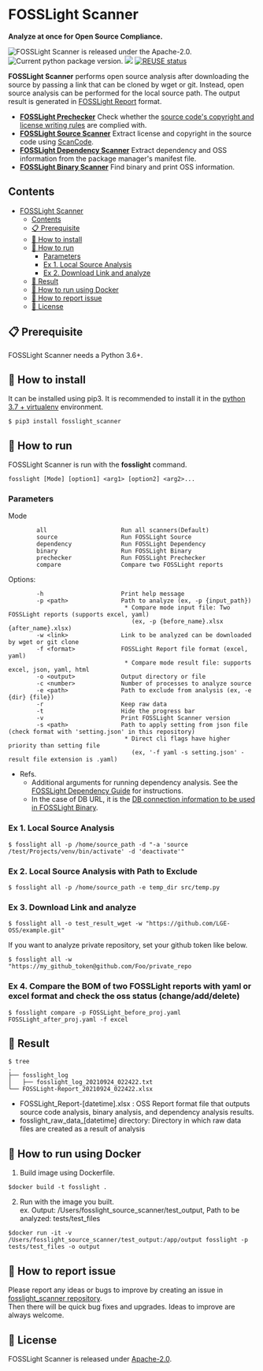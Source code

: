 <!--
Copyright (c) 2021 LG Electronics
SPDX-License-Identifier: Apache-2.0
 -->

# FOSSLight Scanner
<strong>Analyze at once for Open Source Compliance.</strong><br>

<img src="https://img.shields.io/pypi/l/fosslight_scanner" alt="FOSSLight Scanner is released under the Apache-2.0." /> <img src="https://img.shields.io/pypi/v/fosslight_scanner" alt="Current python package version." /> <img src="https://img.shields.io/pypi/pyversions/fosslight_scanner" /> [![REUSE status](https://api.reuse.software/badge/github.com/fosslight/fosslight_scanner)](https://api.reuse.software/info/github.com/fosslight/fosslight_scanner)


**FOSSLight Scanner** performs open source analysis after downloading the source by passing a link that can be cloned by wget or git. Instead, open source analysis can be performed for the local source path. The output result is generated in [FOSSLight Report][or] format.

- **[FOSSLight Prechecker][re]** Check whether the [source code's copyright and license writing rules][rule] are complied with.
- **[FOSSLight Source Scanner][s]** Extract license and copyright in the source code using [ScanCode][sc].
- **[FOSSLight Dependency Scanner][d]** Extract dependency and OSS information from the package manager's manifest file.
- **[FOSSLight Binary Scanner][flbin]** Find binary and print OSS information.

[s]: https://github.com/fosslight/fosslight_source_scanner
[d]: https://github.com/fosslight/fosslight_dependency_scanner
[sc]: https://github.com/nexB/scancode-toolkit
[or]: https://fosslight.org/fosslight-guide-en/learn/2_fosslight_report.html
[flbin]: https://github.com/fosslight/fosslight_binary_scanner
[re]: https://github.com/fosslight/fosslight_prechecker
[rule]: https://oss.lge.com/guide/process/osc_process/1-identification/copyright_license_rule.html

## Contents

- [FOSSLight Scanner](#fosslight-scanner)
  - [Contents](#contents)
  - [📋 Prerequisite](#-prerequisite)
  - [🎉 How to install](#-how-to-install)
  - [🚀 How to run](#-how-to-run)
    - [Parameters](#parameters)
    - [Ex 1. Local Source Analysis](#ex-1-local-source-analysis)
    - [Ex 2. Download Link and analyze](#ex-2-download-link-and-analyze)
  - [📁 Result](#-result)
  - [🐳 How to run using Docker](#-how-to-run-using-docker)
  - [👏 How to report issue](#-how-to-report-issue)
  - [📄 License](#-license)


## 📋 Prerequisite

FOSSLight Scanner needs a Python 3.6+.

## 🎉 How to install


It can be installed using pip3. It is recommended to install it in the [python 3.7 + virtualenv]([etc/guide_virtualenv.md](https://fosslight.org/fosslight-guide-en/scanner/etc/guide_virtualenv.html)) environment.

```
$ pip3 install fosslight_scanner
```

## 🚀 How to run

FOSSLight Scanner is run with the **fosslight** command.
``` 
fosslight [Mode] [option1] <arg1> [option2] <arg2>...
``` 
### Parameters   
Mode
``` 
        all                     Run all scanners(Default)
        source                  Run FOSSLight Source
        dependency              Run FOSSLight Dependency
        binary                  Run FOSSLight Binary
        prechecker              Run FOSSLight Prechecker
        compare                 Compare two FOSSLight reports
``` 
Options:
``` 
        -h                      Print help message
        -p <path>               Path to analyze (ex, -p {input_path})
                                 * Compare mode input file: Two FOSSLight reports (supports excel, yaml)
                                   (ex, -p {before_name}.xlsx {after_name}.xlsx)
        -w <link>               Link to be analyzed can be downloaded by wget or git clone
        -f <format>             FOSSLight Report file format (excel, yaml)
                                 * Compare mode result file: supports excel, json, yaml, html
        -o <output>             Output directory or file
        -c <number>             Number of processes to analyze source
        -e <path>               Path to exclude from analysis (ex, -e {dir} {file})
        -r                      Keep raw data
        -t                      Hide the progress bar
        -v                      Print FOSSLight Scanner version
        -s <path>               Path to apply setting from json file (check format with 'setting.json' in this repository)
                                 * Direct cli flags have higher priority than setting file
                                   (ex, '-f yaml -s setting.json' - result file extension is .yaml)
```
- Refs. 
    - Additional arguments for running dependency analysis. See the [FOSSLight Dependency Guide][fd_guide] for instructions.
    - In the case of DB URL, it is the [DB connection information to be used in FOSSLight Binary][flbindb].

[flbindb]: https://fosslight.org/fosslight-guide-en/scanner/etc/binary_db.html
[fd_guide]: https://fosslight.org/fosslight-guide-en/scanner/2_dependency.html

### Ex 1. Local Source Analysis
```
$ fosslight all -p /home/source_path -d "-a 'source /test/Projects/venv/bin/activate' -d 'deactivate'"
```

### Ex 2. Local Source Analysis with Path to Exclude
```
$ fosslight all -p /home/source_path -e temp_dir src/temp.py
```

### Ex 3. Download Link and analyze
```
$ fosslight all -o test_result_wget -w "https://github.com/LGE-OSS/example.git"
```
If you want to analyze private repository, set your github token like below.
```
$ fosslight all -w "https://my_github_token@github.com/Foo/private_repo
```

### Ex 4. Compare the BOM of two FOSSLight reports with yaml or excel format and check the oss status (change/add/delete)
```
$ fosslight compare -p FOSSLight_before_proj.yaml FOSSLight_after_proj.yaml -f excel
```

## 📁 Result

```
$ tree
.
├── fosslight_log
│   ├── fosslight_log_20210924_022422.txt
└── FOSSLight-Report_20210924_022422.xlsx
```

- FOSSLight_Report-[datetime].xlsx : OSS Report format file that outputs source code analysis, binary analysis, and dependency analysis results.
- fosslight_raw_data_[datetime] directory: Directory in which raw data files are created as a result of analysis

## 🐳 How to run using Docker
1. Build image using Dockerfile.
```
$docker build -t fosslight .
```
2. Run with the image you built.      
ex. Output: /Users/fosslight_source_scanner/test_output, Path to be analyzed: tests/test_files
```
$docker run -it -v /Users/fosslight_source_scanner/test_output:/app/output fosslight -p tests/test_files -o output
```

## 👏 How to report issue

Please report any ideas or bugs to improve by creating an issue in [fosslight_scanner repository][cl].    
Then there will be quick bug fixes and upgrades. Ideas to improve are always welcome.

[cl]: https://github.com/fosslight/fosslight_scanner/issues

## 📄 License

FOSSLight Scanner is released under [Apache-2.0][l].

[l]: https://github.com/fosslight/fosslight_scanner/blob/main/LICENSE
